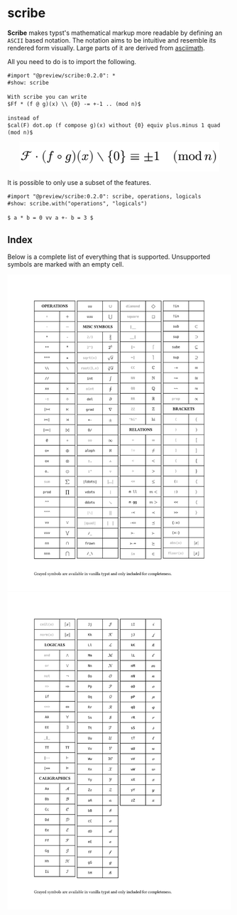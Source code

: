 # scribe

**Scribe** makes typst's mathematical markup more readable by defining an `ASCII` based notation.
The notation aims to be intuitive and resemble its rendered form visually. 
Large parts of it are derived from [asciimath](http://asciimath.org). 

All you need to do is to import the following.
```typst
#import "@preview/scribe:0.2.0": *
#show: scribe

With scribe you can write 
$Ff * (f @ g)(x) \\ {0} -= +-1 .. (mod n)$

instead of
$cal(F) dot.op (f compose g)(x) without {0} equiv plus.minus 1 quad (mod n)$
```
<div align="center">
  <img src="./assets/minimal.png" width="450" />
</div>

It is possible to only use a subset of the features.
```typst
#import "@preview/scribe:0.2.0": scribe, operations, logicals
#show: scribe.with("operations", "logicals")

$ a * b = 0 vv a +- b = 3 $
```

## Index
Below is a complete list of everything that is supported. Unsupported symbols are marked with an empty cell.
<div align="center">
  <img src="./assets/full1.svg" />
  <img src="./assets/full2.svg" />
</div>

